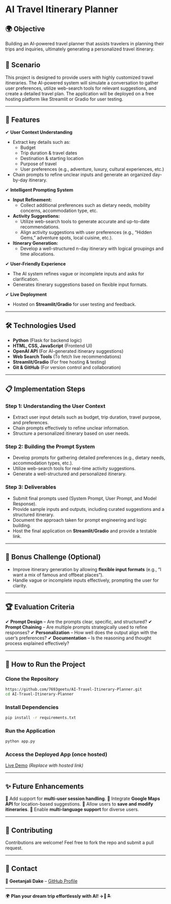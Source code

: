 # AI Travel Itinerary Planner

## 🌍 Objective
Building an AI-powered travel planner that assists travelers in planning their trips and inquiries, ultimately generating a personalized travel itinerary.

## 🚀 Scenario
This project is designed to provide users with highly customized travel itineraries. The AI-powered system will simulate a conversation to gather user preferences, utilize web-search tools for relevant suggestions, and create a detailed travel plan. The application will be deployed on a free hosting platform like Streamlit or Gradio for user testing.

---

## 📌 Features
✔ **User Context Understanding**
   - Extract key details such as:
     - Budget
     - Trip duration & travel dates
     - Destination & starting location
     - Purpose of travel
     - User preferences (e.g., adventure, luxury, cultural experiences, etc.)
   - Chain prompts to refine unclear inputs and generate an organized day-by-day itinerary.

✔ **Intelligent Prompting System**
   - **Input Refinement:**
     - Collect additional preferences such as dietary needs, mobility concerns, accommodation type, etc.
   - **Activity Suggestions:**
     - Utilize web-search tools to generate accurate and up-to-date recommendations.
     - Align activity suggestions with user preferences (e.g., “Hidden Gems,” adventure spots, local cuisine, etc.).
   - **Itinerary Generation:**
     - Develop a well-structured n-day itinerary with logical groupings and time allocations.

✔ **User-Friendly Experience**
   - The AI system refines vague or incomplete inputs and asks for clarification.
   - Generates itinerary suggestions based on flexible input formats.

✔ **Live Deployment**
   - Hosted on **Streamlit/Gradio** for user testing and feedback.

---

## 🛠️ Technologies Used
- **Python** (Flask for backend logic)
- **HTML, CSS, JavaScript** (Frontend UI)
- **OpenAI API** (For AI-generated itinerary suggestions)
- **Web Search Tools** (To fetch live recommendations)
- **Streamlit/Gradio** (For free hosting & testing)
- **Git & GitHub** (For version control and collaboration)

---

## 📋 Implementation Steps
### Step 1: Understanding the User Context
- Extract user input details such as budget, trip duration, travel purpose, and preferences.
- Chain prompts effectively to refine unclear information.
- Structure a personalized itinerary based on user needs.

### Step 2: Building the Prompt System
- Develop prompts for gathering detailed preferences (e.g., dietary needs, accommodation types, etc.).
- Utilize web-search tools for real-time activity suggestions.
- Generate a well-structured and personalized itinerary.

### Step 3: Deliverables
- Submit final prompts used (System Prompt, User Prompt, and Model Response).
- Provide sample inputs and outputs, including curated suggestions and a structured itinerary.
- Document the approach taken for prompt engineering and logic building.
- Host the final application on **Streamlit/Gradio** and provide a testable link.

---

## 🎯 Bonus Challenge (Optional)
- Improve itinerary generation by allowing **flexible input formats** (e.g., “I want a mix of famous and offbeat places”).
- Handle vague or incomplete inputs effectively, prompting the user for clarity.

---

## 🏆 Evaluation Criteria
✔ **Prompt Design** – Are the prompts clear, specific, and structured?
✔ **Prompt Chaining** – Are multiple prompts strategically used to refine responses?
✔ **Personalization** – How well does the output align with the user’s preferences?
✔ **Documentation** – Is the reasoning and thought process explained effectively?

---

## 📌 How to Run the Project
### Clone the Repository
```sh
https://github.com/7693geetu/AI-Travel-Itinerary-Planner.git
cd AI-Travel-Itinerary-Planner
```

### Install Dependencies
```sh
pip install -r requirements.txt
```

### Run the Application
```sh
python app.py
```

### Access the Deployed App (once hosted)
[Live Demo](#) *(Replace with hosted link)*

---

## ✨ Future Enhancements
🔹 Add support for **multi-user session handling**.
🔹 Integrate **Google Maps API** for location-based suggestions.
🔹 Allow users to **save and modify itineraries**.
🔹 Enable **multi-language support** for diverse users.

---

## 📢 Contributing
Contributions are welcome! Feel free to fork the repo and submit a pull request.

---

## 📩 Contact
📧 **Geetanjali Dake** – [GitHub Profile](https://github.com/7693geetu)

---

🌍 **Plan your dream trip effortlessly with AI!** ✈️🎒🏝️

